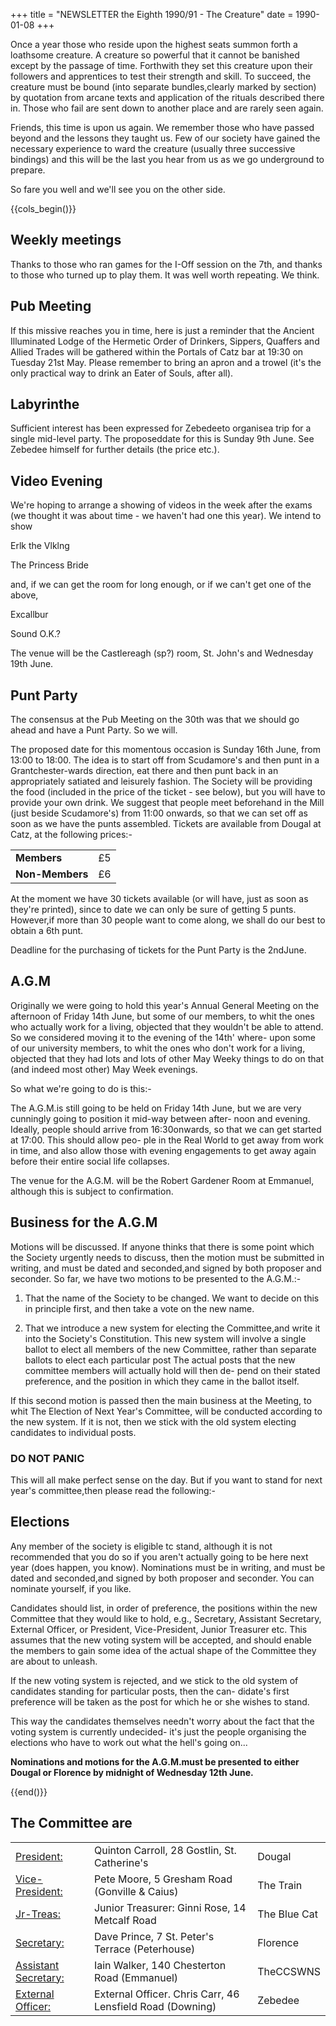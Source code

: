 +++
title = "NEWSLETTER the Eighth 1990/91 - The Creature"
date = 1990-01-08
+++
 

Once a year those who reside upon the highest seats summon forth a loathsome creature. A creature so powerful that it cannot be banished except by the passage of time. Forthwith they set this creature upon their followers and apprentices to test their strength and skill. To succeed, the creature must be bound (into separate bundles,clearly marked by section) by quotation from arcane texts and application of the rituals described there in. Those who fail are sent down to another place and are rarely seen again.

Friends, this time is upon us again. We remember those who have passed beyond and the lessons they taught us. Few of our society have gained the necessary experience to ward the creature (usually three successive bindings) and this will be the last you hear from us as we go underground to prepare.

So fare you well and we'll see you on the other side.

{{cols_begin()}}

## Weekly meetings

Thanks to those who ran games for the I-Off session on the 7th, and thanks to those who turned up to play them. It was well worth repeating. We think.

## Pub Meeting

If this missive reaches you in time, here is just a reminder that the Ancient Illuminated Lodge of the Hermetic Order of Drinkers, Sippers, Quaffers and Allied Trades will be gathered within the Portals of Catz bar at 19:30 on Tuesday 21st May. Please remember to bring an apron and a trowel (it's the only practical way to drink an Eater of Souls, after all).

## Labyrinthe

Sufficient interest has been expressed for Zebedeeto organisea trip for a single mid-level party. The proposeddate for this is Sunday 9th June. See Zebedee himself for further details (the price etc.).

## Video Evening

We're hoping to arrange a showing of videos in the week after the exams (we thought it was about time - we haven't had one this year). We intend to show

Erlk the Vlklng

The Princess Bride

and, if we can get the room for long enough, or if we can't get one of the above,

Excallbur

Sound O.K.?

The venue will be the Castlereagh (sp?)
room, St. John's and Wednesday 19th June.

## Punt Party

The consensus at the Pub Meeting on the 30th was that we should go ahead and have a Punt Party. So we will.

The proposed date for this momentous occasion is Sunday 16th June, from 13:00 to 18:00. The idea is to start off from Scudamore's and then punt in a Grantchester-wards direction, eat there and then punt back in an appropriately satiated and leisurely fashion. The Society will be providing the food (included in the price of the ticket - see below), but you will have to provide your own drink. We suggest that people meet beforehand in the Mill (just beside Scudamore's) from 11:00 onwards, so that we can set off as soon as we have the punts assembled.
Tickets are available from Dougal at Catz, at the following prices:-

|||
|-|-|
|**Members**| £5|
|**Non-Members**|£6|

At the moment we have 30 tickets available (or will have, just as soon as they're printed), since to date we can only be sure of getting 5 punts. However,if more than 30 people want to come along, we shall do our best to obtain a 6th punt.

Deadline for the purchasing of tickets for the Punt Party is the 2ndJune.

## A.G.M

Originally we were going to hold this year's Annual General Meeting on the afternoon of Friday 14th June, but some of our members, to whit the ones who actually work for a living, objected that they wouldn't be able to attend. So we considered moving it to the evening of the 14th' where- upon some of our university members, to whit the ones who don't work for a living, objected that they had lots and lots of other May Weeky things to do on that (and indeed most other) May Week evenings.

So what we're going to do is this:-

The A.G.M.is still going to be held on Friday 14th June, but we are very cunningly going to position it mid-way between after- noon and evening. Ideally, people should arrive from 16:30onwards, so that we can get started at 17:00. This should allow peo- ple in the Real World to get away from work in time, and also allow those with evening engagements to get away again before their entire social life collapses.

The venue for the A.G.M. will be the Robert Gardener Room at Emmanuel, although this is subject to confirmation.

## Business for the A.G.M

Motions will be discussed. If anyone thinks that there is some point which the Society urgently needs to discuss, then the motion must be submitted in writing, and must be dated and seconded,and signed by both proposer and seconder. So far, we have two motions to be presented to the A.G.M.:-

1. That the name of the Society to be changed. We want to decide on this in principle first, and then take a vote on the new name.

2. That we introduce a new system for electing the Committee,and write it into the Society's Constitution. This new system will involve a single ballot to elect all members of the new Committee, rather than separate ballots to elect each particular post The actual posts that the new committee members will actually hold will then de- pend on their stated preference, and the position in which they came in the ballot itself.

If this second motion is passed then the main business at the Meeting, to whit The Election of Next Year's Committee, will be conducted according to the new system. If it is not, then we stick with the old system electing candidates to individual posts.

### DO NOT PANIC

This will all make perfect sense on the day. But if you want to stand for next year's committee,then please read the following:-

## Elections

Any member of the society is eligible tc stand, although it is not recommended that you do so if you aren't actually going to be here next year (does happen, you know). Nominations must be in writing, and must be dated and seconded,and signed by both proposer and seconder. You can nominate yourself, if you like.

Candidates should list, in order of preference, the positions within the new Committee that they would like to hold, e.g., Secretary, Assistant Secretary, External Officer, or President, Vice-President, Junior Treasurer etc. This assumes that the new voting system will be accepted, and should enable the members to gain some idea of the actual shape of the Committee they are about to unleash.

If the new voting system is rejected, and we stick to the old system of candidates standing for particular posts, then the can- didate's first preference will be taken as the post for which he or she wishes to stand.

This way the candidates themselves needn't worry about the fact that the voting system is currently undecided- it's just the people organising the elections who have to work out what the hell's going on...

**Nominations and motions for the A.G.M.must be presented to either Dougal or Florence by midnight of Wednesday 12th June.**

{{end()}}

## The Committee are

|       |  ||
| ----------- | ----------- |----------- |
|<ins> President:</ins>|Quinton Carroll, 28 Gostlin, St. Catherine's <QMCIO>| Dougal |
|<ins> Vice-President:</ins>|Pete Moore, 5 Gresham Road (Gonville & Caius)| The Train |
|<ins> Jr-Treas:</ins>|Junior Treasurer: Ginni Rose, 14 Metcalf Road| The Blue Cat |
|<ins> Secretary:</ins>|Dave Prince, 7 St. Peter's Terrace (Peterhouse) <DKPIO>| Florence |
|<ins>Assistant Secretary:</ins>   |Iain Walker, 140 Chesterton Road (Emmanuel)| TheCCSWNS |
|<ins>External Officer:</ins>|External Officer. Chris Carr, 46 Lensfield Road (Downing) <CC112>| Zebedee |
